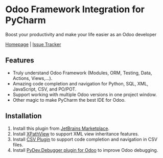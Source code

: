 # Odoo Framework Integration for PyCharm

Boost your productivity and make your life easier as an Odoo developer

[Homepage](https://odoo-ide.com) | [Issue Tracker](https://github.com/odoo-ide/pycharm-odoo/issues)

## Features
* Truly understand Odoo Framework (Modules, ORM, Testing, Data, Actions, Views,...).
* Amazing code completion and navigation for Python, SQL, XML, JavaScript, CSV, and PO/POT.
* Support working with multiple Odoo versions in one project window.
* Other magic to make PyCharm the best IDE for Odoo.

## Installation
1. Install this plugin from [JetBrains Marketplace](https://plugins.jetbrains.com/plugin/13499-odoo).
2. Install [XPathView](https://plugins.jetbrains.com/plugin/12478-xpathview--xslt) to support XML view inheritance features.
3. Install [CSV Plugin](https://plugins.jetbrains.com/plugin/10037-csv) to support code completion and navigation in CSV files.
4. Install [PyDev.Debugger plugin for Odoo](https://github.com/odoo-ide/pydevd-odoo) to improve Odoo debugging.
